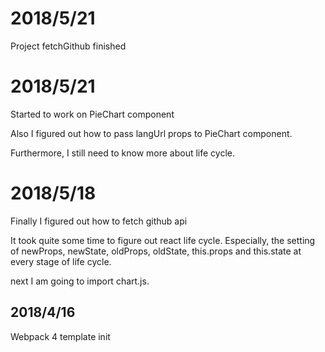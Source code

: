 # 2018/5/21

Project fetchGithub finished




# 2018/5/21

Started to work on PieChart component

Also I figured out how to pass langUrl props to PieChart component.

Furthermore, I still need to know more about life cycle.



# 2018/5/18

Finally I figured out how to fetch github api

It took quite some time to figure out react life cycle. Especially, the setting of newProps, newState, oldProps, oldState, this.props and this.state at every stage of life cycle.

next I am going to import chart.js.



## 2018/4/16

Webpack 4 template init
